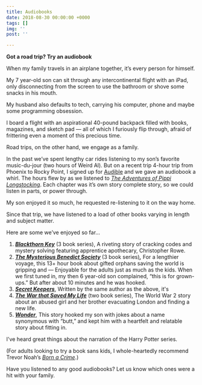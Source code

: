 ```yaml
---
title: Audiobooks
date: 2018-08-30 00:00:00 +0000
tags: []
img: ''
post: ''

---
```

**Got a road trip? Try an audiobook**

When my family travels in an airplane together, it’s every person for himself.

My 7 year-old son can sit through any intercontinental flight with an iPad, only disconnecting from the screen to use the bathroom or shove some snacks in his mouth.

My husband also defaults to tech, carrying his computer, phone and maybe some programming obsession.

I board a flight with an aspirational 40-pound backpack filled with books, magazines, and sketch pad — all of which I furiously flip through, afraid of frittering even a moment of this precious time.

Road trips, on the other hand, we engage as a family.

In the past we’ve spent lengthy car rides listening to my son’s favorite music-du-jour (two hours of Weird Al). But on a recent trip 4-hour trip from Phoenix to Rocky Point, I signed up for [Audible](http://www.audible.com "Audible") and we gave an audiobook a whirl. The hours flew by as we listened to [_The Adventures of Pippi Longstocking_](https://www.amazon.com/gp/product/B00B4RIZDM/ref=as_li_tl?ie=UTF8&camp=1789&creative=9325&creativeASIN=B00B4RIZDM&linkCode=as2&tag=cracgood-20&linkId=038a6ef89a4e5fbcef790e163f2b56e1 "The Adventures of Pippi Longstocking"). Each chapter was it’s own story complete story, so we could listen in parts, or power through.

My son enjoyed it so much, he requested re-listening to it on the way home.

Since that trip, we have listened to a load of other books varying in length and subject matter.

Here are some we’ve enjoyed so far…

1. [**_Blackthorn Key_**](https://amzn.to/2LDGe9v "Blackthorn Key") (3 book series), A riveting story of cracking codes and mystery solving featuring apprentice apothecary, Christopher Rowe.
2. [**_The Mysterious Benedict Society_**](https://www.amazon.com/gp/product/B000NUOJFY/ref=as_li_tl?ie=UTF8&camp=1789&creative=9325&creativeASIN=B000NUOJFY&linkCode=as2&tag=cracgood-20&linkId=6348c5c46cb97852a96d28f003f8c227 "The Mysterious Benedict Society") (3 book series)**_,_** For a lengthier voyage, this 13+ hour book about gifted orphans saving the world is gripping and — Enjoyable for the adults just as much as the kids. When we first tuned in, my then 6 year-old son complained, “this is for grown-ups.” But after about 10 minutes and he was hooked.
3. [**_Secret Keepers_**](https://www.amazon.com/gp/product/B01KGEMUMK/ref=as_li_tl?ie=UTF8&camp=1789&creative=9325&creativeASIN=B01KGEMUMK&linkCode=as2&tag=cracgood-20&linkId=1c81a20a107812d0c2dc8d5acf03b2b0 "Secret Keepers"), Written by the same author as the above, it's
4. [**_The War that Saved My Life_**](https://www.amazon.com/gp/product/B00QTTUZDI/ref=as_li_tl?ie=UTF8&camp=1789&creative=9325&creativeASIN=B00QTTUZDI&linkCode=as2&tag=cracgood-20&linkId=98182877ea59460171f8ea19cec899db "The War that Saved My Life") (two book series), The World War 2 story about an abused girl and her brother evacuating London and finding a new life.
5. [**_Wonder_**](https://www.amazon.com/gp/product/B0078XQPBA/ref=as_li_tl?ie=UTF8&camp=1789&creative=9325&creativeASIN=B0078XQPBA&linkCode=as2&tag=cracgood-20&linkId=3ddd8d0b3ed70321a5c83d30e118594f "Wonder"), This story hooked my son with jokes about a name synonymous with “butt,” and kept him with a heartfelt and relatable story about fitting in.

I've heard great things about the narration of the Harry Potter series.

(For adults looking to try a book sans kids, I whole-heartedly recommend Trevor Noah’s [_Born a Crime_](https://www.amazon.com/gp/product/B01IW9TM5O/ref=as_li_tl?ie=UTF8&camp=1789&creative=9325&creativeASIN=B01IW9TM5O&linkCode=as2&tag=cracgood-20&linkId=7401aef8a81ffe053622a585eb95bb62 "Born a Crime").)

Have you listened to any good audiobooks? Let us know which ones were a hit with your family.